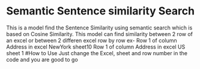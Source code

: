 # Semantic Sentence similarity Search
This is a model find the Sentence Similarity using semantic search which is based on Cosine Similarity.
This model can find similarity between 2 row of an excel or between 2 differen excel row by row
ex- Row 1 of column Address in excel NewYork sheet10
    Row 1 of column Address in excel US sheet 1 
#How to Use
Just change the Excel, sheet and row number in the code 
and you are good to go
